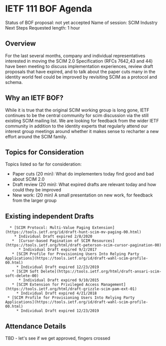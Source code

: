 # IETF 111 BOF Agenda
Status of BOF proposal:  not yet accepted
Name of session:  SCIM Industry Next Steps
Requested length:  1 hour

## Overview
For the last several months, company and individual representatives interested in moving the SCIM 2.0 Specification (RFCs 7642,43 and 44) have been meeting to discuss implementation experiences, review draft proposals that have expired, and to talk about the paper cuts many in the identity world feel could be improved by revisiting SCIM as a protocol and schema.

## Why an IETF BOF?
While it is true that the original SCIM working group is long gone, IETF continues to be the central community for scim discussion via the still existing SCIM mailing list.  We are looking for feedback from the wider IETF community in addition to the identity experts that regularly attend our interest group meetings around whether it makes sense to recharter a new effort around the SCIM family. 


## Topics for Consideration
Topics listed so far for consideration:
* Paper cuts (20 min):  What do implementers today find good and bad about SCIM 2.0
* Draft review (20 min):  What expired drafts are relevant today and how could they be improved 
* New work:  (20 min) A small presentation on new work, for feedback from the larger group

## Existing independent Drafts

      * [SCIM Protocol: Multi-Value Paging Extension](https://tools.ietf.org/id/draft-hunt-scim-mv-paging-00.html)	
        * Individual Draft expired 2/8/2020 
       *  [Cursor-based Pagination of SCIM Resources](https://tools.ietf.org/html/draft-peterson-scim-cursor-pagination-00)
          * Individual Draft expired 9/2/2017
       * [SCIM Profile for Provisioning Users Into Relying Party Applications](https://tools.ietf.org/id/draft-wahl-scim-profile-00.html)
         * Individual Draft expired 12/23/2019
       * [SCIM Soft Delete](https://tools.ietf.org/html/draft-ansari-scim-soft-delete-00)
          * Individual Draft expired 9/10/2015
       * [SCIM Extension for Privileged Access Management](https://tools.ietf.org/html/draft-grizzle-scim-pam-ext-01)
         * Individual Draft expired 4/21/2018
     * [SCIM Profile for Provisioning Users Into Relying Party Applications](https://tools.ietf.org/id/draft-wahl-scim-profile-00.html)
         * Individual Draft expired 12/23/2019
   
## Attendance Details
TBD - let's see if we get approved, fingers crossed
